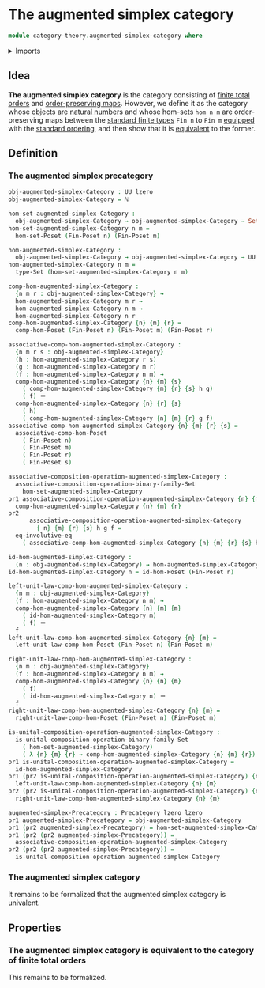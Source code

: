 # The augmented simplex category

```agda
module category-theory.augmented-simplex-category where
```

<details><summary>Imports</summary>

```agda
open import category-theory.composition-operations-on-binary-families-of-sets
open import category-theory.precategories

open import elementary-number-theory.inequality-standard-finite-types
open import elementary-number-theory.natural-numbers

open import foundation.dependent-pair-types
open import foundation.identity-types
open import foundation.sets
open import foundation.strictly-involutive-identity-types
open import foundation.universe-levels

open import order-theory.order-preserving-maps-posets
```

</details>

## Idea

**The augmented simplex category** is the category consisting of
[finite total orders](order-theory.finite-total-orders.md) and
[order-preserving maps](order-theory.order-preserving-maps-posets.md). However,
we define it as the category whose objects are
[natural numbers](elementary-number-theory.natural-numbers.md) and whose
hom-[sets](foundation-core.sets.md) `hom n m` are order-preserving maps between
the [standard finite types](univalent-combinatorics.standard-finite-types.md)
`Fin n` to `Fin m` [equipped](foundation.structure.md) with the
[standard ordering](elementary-number-theory.inequality-standard-finite-types.md),
and then show that it is
[equivalent](category-theory.equivalences-of-precategories.md) to the former.

## Definition

### The augmented simplex precategory

```agda
obj-augmented-simplex-Category : UU lzero
obj-augmented-simplex-Category = ℕ

hom-set-augmented-simplex-Category :
  obj-augmented-simplex-Category → obj-augmented-simplex-Category → Set lzero
hom-set-augmented-simplex-Category n m =
  hom-set-Poset (Fin-Poset n) (Fin-Poset m)

hom-augmented-simplex-Category :
  obj-augmented-simplex-Category → obj-augmented-simplex-Category → UU lzero
hom-augmented-simplex-Category n m =
  type-Set (hom-set-augmented-simplex-Category n m)

comp-hom-augmented-simplex-Category :
  {n m r : obj-augmented-simplex-Category} →
  hom-augmented-simplex-Category m r →
  hom-augmented-simplex-Category n m →
  hom-augmented-simplex-Category n r
comp-hom-augmented-simplex-Category {n} {m} {r} =
  comp-hom-Poset (Fin-Poset n) (Fin-Poset m) (Fin-Poset r)

associative-comp-hom-augmented-simplex-Category :
  {n m r s : obj-augmented-simplex-Category}
  (h : hom-augmented-simplex-Category r s)
  (g : hom-augmented-simplex-Category m r)
  (f : hom-augmented-simplex-Category n m) →
  comp-hom-augmented-simplex-Category {n} {m} {s}
    ( comp-hom-augmented-simplex-Category {m} {r} {s} h g)
    ( f) ＝
  comp-hom-augmented-simplex-Category {n} {r} {s}
    ( h)
    ( comp-hom-augmented-simplex-Category {n} {m} {r} g f)
associative-comp-hom-augmented-simplex-Category {n} {m} {r} {s} =
  associative-comp-hom-Poset
    ( Fin-Poset n)
    ( Fin-Poset m)
    ( Fin-Poset r)
    ( Fin-Poset s)

associative-composition-operation-augmented-simplex-Category :
  associative-composition-operation-binary-family-Set
    hom-set-augmented-simplex-Category
pr1 associative-composition-operation-augmented-simplex-Category {n} {m} {r} =
  comp-hom-augmented-simplex-Category {n} {m} {r}
pr2
      associative-composition-operation-augmented-simplex-Category
        { n} {m} {r} {s} h g f =
  eq-involutive-eq
    ( associative-comp-hom-augmented-simplex-Category {n} {m} {r} {s} h g f)

id-hom-augmented-simplex-Category :
  (n : obj-augmented-simplex-Category) → hom-augmented-simplex-Category n n
id-hom-augmented-simplex-Category n = id-hom-Poset (Fin-Poset n)

left-unit-law-comp-hom-augmented-simplex-Category :
  {n m : obj-augmented-simplex-Category}
  (f : hom-augmented-simplex-Category n m) →
  comp-hom-augmented-simplex-Category {n} {m} {m}
    ( id-hom-augmented-simplex-Category m)
    ( f) ＝
  f
left-unit-law-comp-hom-augmented-simplex-Category {n} {m} =
  left-unit-law-comp-hom-Poset (Fin-Poset n) (Fin-Poset m)

right-unit-law-comp-hom-augmented-simplex-Category :
  {n m : obj-augmented-simplex-Category}
  (f : hom-augmented-simplex-Category n m) →
  comp-hom-augmented-simplex-Category {n} {n} {m}
    ( f)
    ( id-hom-augmented-simplex-Category n) ＝
  f
right-unit-law-comp-hom-augmented-simplex-Category {n} {m} =
  right-unit-law-comp-hom-Poset (Fin-Poset n) (Fin-Poset m)

is-unital-composition-operation-augmented-simplex-Category :
  is-unital-composition-operation-binary-family-Set
    ( hom-set-augmented-simplex-Category)
    ( λ {n} {m} {r} → comp-hom-augmented-simplex-Category {n} {m} {r})
pr1 is-unital-composition-operation-augmented-simplex-Category =
  id-hom-augmented-simplex-Category
pr1 (pr2 is-unital-composition-operation-augmented-simplex-Category) {n} {m} =
  left-unit-law-comp-hom-augmented-simplex-Category {n} {m}
pr2 (pr2 is-unital-composition-operation-augmented-simplex-Category) {n} {m} =
  right-unit-law-comp-hom-augmented-simplex-Category {n} {m}

augmented-simplex-Precategory : Precategory lzero lzero
pr1 augmented-simplex-Precategory = obj-augmented-simplex-Category
pr1 (pr2 augmented-simplex-Precategory) = hom-set-augmented-simplex-Category
pr1 (pr2 (pr2 augmented-simplex-Precategory)) =
  associative-composition-operation-augmented-simplex-Category
pr2 (pr2 (pr2 augmented-simplex-Precategory)) =
  is-unital-composition-operation-augmented-simplex-Category
```

### The augmented simplex category

It remains to be formalized that the augmented simplex category is univalent.

## Properties

### The augmented simplex category is equivalent to the category of finite total orders

This remains to be formalized.
